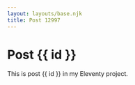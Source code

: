```yaml
---
layout: layouts/base.njk
title: Post 12997
---
```


# Post {{ id }}

This is post {{ id }} in my Eleventy project.
